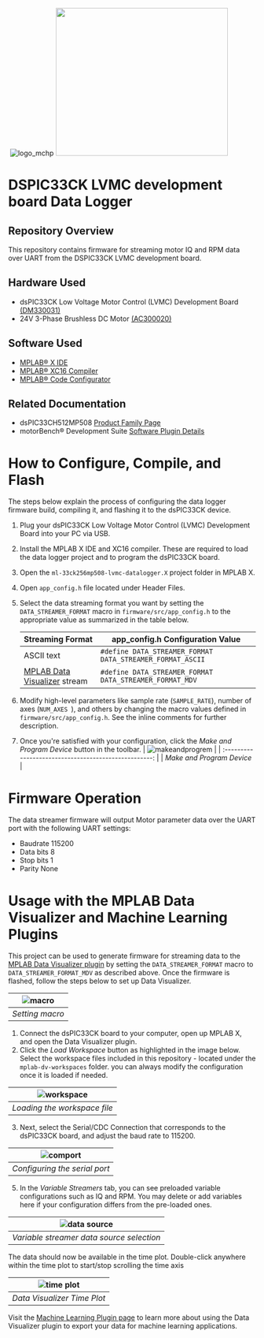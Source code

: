 ​                    ![logo_mchp](assets/microchip.png)  <img src="assets/datavisualizer.png" width="350" height="300">
# DSPIC33CK LVMC development board Data Logger

## Repository Overview
This repository contains firmware for streaming motor IQ and RPM data over UART from the DSPIC33CK LVMC development board. 

## Hardware Used

* dsPIC33CK Low Voltage Motor Control (LVMC) Development Board [(DM330031)](https://www.microchip.com/en-us/development-tool/dm330031)
* 24V 3-Phase Brushless DC Motor [(AC300020)](https://www.microchip.com/en-us/development-tool/ac300020)

## Software Used

* [MPLAB® X IDE](https://microchip.com/mplab/mplab-x-ide)
* [MPLAB® XC16 Compiler](https://microchip.com/mplab/compilers)
* [MPLAB® Code Configurator](https://www.microchip.com/en-us/tools-resources/configure/mplab-code-configurator)

## Related Documentation

* dsPIC33CH512MP508 [Product Family Page](https://www.microchip.com/en-us/product/dspic33ch512mp508)
* motorBench® Development Suite [Software Plugin Details](https://www.microchip.com/en-us/solutions/technologies/motor-control-and-drive/motorbench-development-suite)

# How to Configure, Compile, and Flash
The steps below explain the process of configuring the data logger firmware build, compiling it, and flashing it to the dsPIC33CK device.

1. Plug your  dsPIC33CK Low Voltage Motor Control (LVMC) Development Board into your PC via USB.

2. Install the MPLAB X IDE and XC16 compiler. These are required to load the data logger project and to program the dsPIC33CK board.

3. Open the `ml-33ck256mp508-lvmc-datalogger.X` project folder in MPLAB X.

4. Open  `app_config.h` file located under Header Files. 

5. Select the data streaming format you want by setting the `DATA_STREAMER_FORMAT` macro in `firmware/src/app_config.h` to the appropriate value as summarized in the table below.

   | Streaming Format                                             | app_config.h Configuration Value                          |
   | ------------------------------------------------------------ | --------------------------------------------------------- |
   | ASCII text                                                   | `#define DATA_STREAMER_FORMAT DATA_STREAMER_FORMAT_ASCII` |
   | [MPLAB Data Visualizer](https://www.microchip.com/en-us/development-tools-tools-and-software/embedded-software-center/mplab-data-visualizer) stream | `#define DATA_STREAMER_FORMAT DATA_STREAMER_FORMAT_MDV`   |

6. Modify high-level parameters like sample rate (`SAMPLE_RATE`), number of axes (`NUM_AXES `), and others by changing the macro values defined in `firmware/src/app_config.h`. See the inline comments for further description.

7. Once you're satisfied with your configuration, click the *Make and Program Device* button in the toolbar. 
   | ![makeandprogrem](assets/makeandprogram.png) |
   | :---------------------------------------------------: |
   |               *Make and Program Device*               |

# Firmware Operation
The data streamer firmware will output Motor parameter data over the UART port with the following UART settings:

* Baudrate 115200
* Data bits 8
* Stop bits 1
* Parity None

# Usage with the MPLAB Data Visualizer and Machine Learning Plugins
This project can be used to generate firmware for streaming data to the [MPLAB Data Visualizer plugin](https://www.microchip.com/en-us/development-tools-tools-and-software/embedded-software-center/mplab-data-visualizer) by setting the `DATA_STREAMER_FORMAT` macro to `DATA_STREAMER_FORMAT_MDV` as described above. Once the firmware is flashed, follow the steps below to set up Data Visualizer.

| ![macro](assets/macro.png) |
   | :---------------------------------------------------: |
   |               *Setting macro*               |


1. Connect the dsPIC33CK board to your computer, open up MPLAB X, and open the Data Visualizer plugin.
2. Click the *Load Workspace* button as highlighted in the image below. Select the workspace files included in this repository - located under the `mplab-dv-workspaces` folder. you can always modify the configuration once it is loaded if needed.

| ![workspace](assets/loadworksapce.png) |
| :-----------------------------------------: |
|        *Loading the workspace file*         |

3. Next, select the Serial/CDC Connection that corresponds to the dsPIC33CK board, and adjust the baud rate to 115200.

| ![comport](assets/comport.png) |
| :------------------------------------------: |
|        *Configuring the serial port*         |

5. In the *Variable Streamers* tab, you can see preloaded variable configurations such as IQ and RPM. You may delete or add variables here if your configuration differs from the pre-loaded ones.

|   ![data source](assets/variables.png)    |
| :---------------------------------------: |
| *Variable streamer data source selection* |

The  data should now be available in the time plot. Double-click anywhere within the time plot to start/stop scrolling the time axis

| ![time plot](assets/datastream.png) |
| :---------------------------------: |
|     *Data Visualizer Time Plot*     |

Visit the [Machine Learning Plugin page](https://onlinedocs.microchip.com/oxy/GUID-80D4088D-19D0-41E9-BE8D-7AE3BE021BBF-en-US-3/GUID-E6CBB10A-FFC8-4EF3-8C07-D29B64446EB6.html) to learn more about using the Data Visualizer plugin to export your data for machine learning applications.

